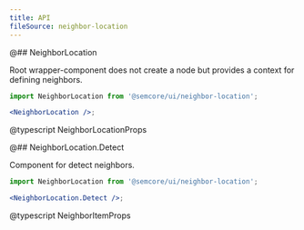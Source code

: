 ```yaml
---
title: API
fileSource: neighbor-location
---
```


@## NeighborLocation

Root wrapper-component does not create a node but provides a context for defining neighbors.

```jsx
import NeighborLocation from '@semcore/ui/neighbor-location';

<NeighborLocation />;
```

@typescript NeighborLocationProps

@## NeighborLocation.Detect

Component for detect neighbors.

```jsx
import NeighborLocation from '@semcore/ui/neighbor-location';

<NeighborLocation.Detect />;
```

@typescript NeighborItemProps
